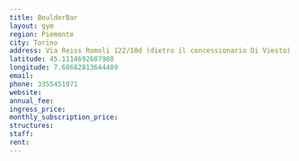 ```yaml
---
title: BoulderBar
layout: gym
region: Piemonte
city: Torino
address: Via Reiss Romoli 122/10d (dietro il concessionario Di Viesto)
latitude: 45.1114692687988
longitude: 7.68682813644409
email: 
phone: 3355451971 
website: 
annual_fee: 
ingress_price: 
monthly_subscription_price: 
structures: 
staff: 
rent: 
---
```


